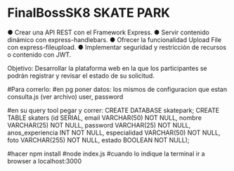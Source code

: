 # FinalBossSK8  SKATE PARK 

● Crear una API REST con el Framework Express.
● Servir contenido dinámico con express-handlebars.
● Ofrecer la funcionalidad Upload File con express-fileupload.
● Implementar seguridad y restricción de recursos o contenido con JWT.

Objetivo: Desarrollar la plataforma web en la que los participantes se podrán registrar y revisar el estado de su solicitud.

#Para correrlo:
#en pg poner datos: los mismos de configuracion que estan consulta.js (ver archivo) user, password            

#en su query tool pegar y correr: CREATE DATABASE skatepark; CREATE TABLE skaters (id SERIAL, email VARCHAR(50) NOT NULL, nombre VARCHAR(25) NOT NULL, password VARCHAR(25) NOT NULL, anos_experiencia INT NOT NULL, especialidad VARCHAR(50) NOT NULL, foto VARCHAR(255) NOT NULL, estado BOOLEAN NOT NULL);

#hacer npm install
#node index.js
#cuando lo indique la terminal ir a browser a localhost:3000
